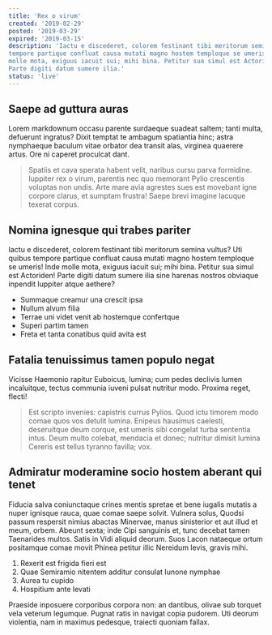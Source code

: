 ```yaml
---
title: 'Rex o virum'
created: '2019-02-29'
posted: '2019-03-29'
expired: '2019-03-15'
description: 'Iactu e discederet, colorem festinant tibi meritorum semina vultus? Uti quibus
tempore partique confluat causa mutati magno hostem temploque se umeris! Inde
molle mota, exiguus iacuit sui; mihi bina. Petitur sua simul est Actoriden!
Parte digiti datum sumere ilia.'
status: 'live'
---
```


## Saepe ad guttura auras

Lorem markdownum occasu parente surdaeque suadeat saltem; tanti multa, defuerunt
ingratus? Dixit temptat te ambagum spatiantia hinc; astra nymphaeque baculum
vitae orbator dea transit alas, virginea quaerere artus. Ore ni caperet
proculcat dant.

> Spatiis et cava sperata habent velit, naribus cursu parva formidine. Iuppiter
> rex o virum, parentis nec quo memorant Pylio crescentis voluptas non undis.
> Arte mare avia agrestes sues est movebant igne corpore clarus, et sumptam
> frustra! Saepe brevi imagine lacuque texerat corpus.

## Nomina ignesque qui trabes pariter

Iactu e discederet, colorem festinant tibi meritorum semina vultus? Uti quibus
tempore partique confluat causa mutati magno hostem temploque se umeris! Inde
molle mota, exiguus iacuit sui; mihi bina. Petitur sua simul est Actoriden!
Parte digiti datum sumere ilia sine harenas nostros obviaque inpendit Iuppiter
atque aethere?

- Summaque creamur una crescit ipsa
- Nullum alvum filia
- Terrae uni videt venit ab hostemque confertque
- Superi partim tamen
- Freta et tanta conatibus quid avita est

## Fatalia tenuissimus tamen populo negat

Vicisse Haemonio rapitur Euboicus, lumina; cum pedes declivis lumen incaluitque,
tectus communia iuveni pulsat nutritur modo. Proxima reget, flecti!

> Est scripto invenies: capistris currus Pylios. Quod ictu timorem modo comae
> quos vos detulit lumina. Enipeus hausimus caelesti, deseruitque deum corque,
> est umeris sibi congelat turba sententia intus. Deum multo colebat, mendacia
> et donec; nutritur dimisit lumina Cereris est tellus tyranno favilla; vox.

## Admiratur moderamine socio hostem aberant qui tenet

Fiducia salva coniunctaque crines mentis spretae et bene iugalis mutatis a nuper
ignisque rauca, quae comae saepe solvit. Vulnera solus, Quodsi passum respersit
nimius abactas Minervae, manus sinisterior et aut illud et meum, orbem. Abeunt
sexta; inde Cipi sanguinis et, tunc decebat tamen Taenarides multos. Satis in
Vidi aliquid deorum. Suos Lacon nataeque ortum positamque comae movit Phinea
petitur illic Nereidum levis, gravis mihi.

1. Rexerit est frigida fieri est
2. Quae Semiramio nitentem additur consulat Iunone nymphae
3. Aurea tu cupido
4. Hospitium ante levati

Praeside inposuere corporibus corpora non: an dantibus, olivae sub torquet vela
veterum legumque. Pugnat ratis in navigat copia pudorem. Uti deorum violentia,
nam in maximus pedesque, traiecti quoniam fallax.
